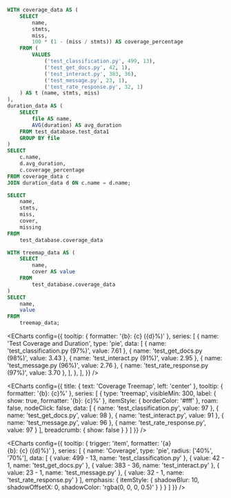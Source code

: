 ```sql table8
WITH coverage_data AS (
    SELECT 
        name, 
        stmts, 
        miss,
        100 * (1 - (miss / stmts)) AS coverage_percentage
    FROM (
        VALUES
            ('test_classification.py', 499, 13),
            ('test_get_docs.py', 42, 1),
            ('test_interact.py', 383, 36),
            ('test_message.py', 23, 1),
            ('test_rate_response.py', 32, 1)
    ) AS t (name, stmts, miss)
),
duration_data AS (
    SELECT 
        file AS name, 
        AVG(duration) AS avg_duration
    FROM test_database.test_data1
    GROUP BY file
)
SELECT 
    c.name, 
    d.avg_duration, 
    c.coverage_percentage
FROM coverage_data c
JOIN duration_data d ON c.name = d.name;
```

```sql table9
SELECT 
    name,
    stmts,
    miss,
    cover,
    missing
FROM 
    test_database.coverage_data
```

```sql table10
WITH treemap_data AS (
    SELECT 
        name,
        cover AS value
    FROM 
        test_database.coverage_data
)
SELECT 
    name,
    value
FROM 
    treemap_data;
```



<ECharts config={{
    tooltip: {
        formatter: '{b}: {c} ({d}%)'
    },
    series: [
        {
            name: 'Test Coverage and Duration',
            type: 'pie',
            data: [
                { name: 'test_classification.py (97%)', value: 7.61 },
                { name: 'test_get_docs.py (98%)', value: 3.43 },
                { name: 'test_interact.py (91%)', value: 2.95 },
                { name: 'test_message.py (96%)', value: 2.76 },
                { name: 'test_rate_response.py (97%)', value: 3.70 },
            ],
        },
    ],
}} />

<ECharts
    config={{
        title: {
            text: 'Coverage Treemap',
            left: 'center'
        },
        tooltip: {
            formatter: '{b}: {c}%'
        },
        series: [
            {
                type: 'treemap',
                visibleMin: 300,
                label: {
                    show: true,
                    formatter: '{b}: {c}%'
                },
                itemStyle: {
                    borderColor: '#fff'
                },
                roam: false,
                nodeClick: false,
                data: [
                    { name: 'test_classification.py', value: 97 },
                    { name: 'test_get_docs.py', value: 98 },
                    { name: 'test_interact.py', value: 91 },
                    { name: 'test_message.py', value: 96 },
                    { name: 'test_rate_response.py', value: 97 }
                ],
                breadcrumb: {
                    show: false
                }
            }
        ]
    }}
/>


<ECharts
    config={{
        tooltip: {
            trigger: 'item',
            formatter: '{a} <br/>{b}: {c} ({d}%)'
        },
        series: [
            {
                name: 'Coverage',
                type: 'pie',
                radius: ['40%', '70%'],
                data: [
                    { value: 499 - 13, name: 'test_classification.py' },
                    { value: 42 - 1, name: 'test_get_docs.py' },
                    { value: 383 - 36, name: 'test_interact.py' },
                    { value: 23 - 1, name: 'test_message.py' },
                    { value: 32 - 1, name: 'test_rate_response.py' }
                ],
                emphasis: {
                    itemStyle: {
                        shadowBlur: 10,
                        shadowOffsetX: 0,
                        shadowColor: 'rgba(0, 0, 0, 0.5)'
                    }
                }
            }
        ]
    }}
/>



